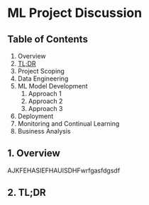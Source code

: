 # ML Project Discussion

## Table of Contents

1. Overview
2. [TL;DR](##1.-Overview)
3. Project Scoping
4. Data Engineering
5. ML Model Development
   1. Approach 1
   2. Approach 2
   3. Approach 3
6. Deployment
7. Monitoring and Continual Learning
8. Business Analysis



## 1. Overview

AJKFEHASIEFHAUISDHFwrfgasfdgsdf



## 2. TL;DR
